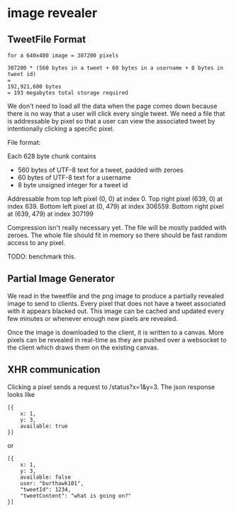# image revealer

## TweetFile Format

    for a 640x480 image = 307200 pixels
         
    307200 * (560 bytes in a tweet + 60 bytes in a username + 8 bytes in tweet id)
    =
    192,921,600 bytes
    = 193 megabytes total storage required

We don't need to load all the data when the page comes down because there is no way that a user will click every single tweet. We need a file that is addressable by pixel so that a user can view the associated tweet by intentionally clicking a specific pixel.

File format:                             

Each 628 byte chunk contains

* 560 bytes of UTF-8 text for a tweet, padded with zeroes 
* 60 bytes of UTF-8 text for a username 
* 8 byte unsigned integer for a tweet id 

Addressable from top left pixel (0, 0) at index 0. Top right pixel (639, 0) at index 639.
Bottom left pixel at (0, 479) at index 306559. Bottom right pixel at (639, 479) at index 307199

Compression isn't really necessary yet. The file will be mostly padded with zeroes. The whole file should fit in memory so there should be fast random access to any pixel. 

TODO: benchmark this.


## Partial Image Generator

We read in the tweetfile and the png image to produce a partially revealed image to send to clients. Every pixel that does not have a tweet associated with it appears blacked out. This image can be cached and updated every few minutes or whenever enough new pixels are revealed.

Once the image is downloaded to the client, it is written to a canvas. More pixels can be revealed in real-time as they are pushed over a websocket to the client which draws them on the existing canvas. 


## XHR communication

Clicking a pixel sends a request to /status?x=1&y=3. 
The json response looks like

    [{
        x: 1,
        y: 3,
        available: true
    }]

or

    [{
        x: 1,
        y: 3,
        available: false
        user: "burthawk101",
        "tweetId": 1234,
        "tweetContent": "what is going on?"
    }]









